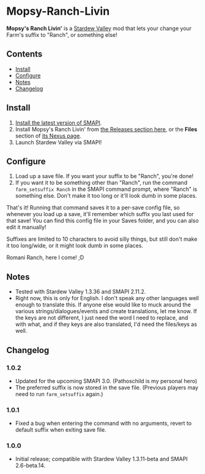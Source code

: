 # Mopsy-Ranch-Livin
**Mopsy's Ranch Livin'** is a [Stardew Valley](http://stardewvalley.net/) mod that lets your change your Farm's suffix to "Ranch", or something else!

## Contents
* [Install](#install)
* [Configure](#configure)
* [Notes](#notes)
* [Changelog](#changelog)

## Install
1. [Install the latest version of SMAPI](https://smapi.io).
2. Install Mopsy's Ranch Livin' from [the Releases section here](https://github.com/mopquill/Mopsys-Ranch-Livin/releases), or the **Files** section of [its Nexus page](https://www.nexusmods.com/stardewvalley/mods/2200).
3. Launch Stardew Valley via SMAPI!

## Configure
1. Load up a save file. If you want your suffix to be "Ranch", you're done!
2. If you want it to be something other than "Ranch", run the command `farm_setsuffix Ranch` in the SMAPI command prompt, where "Ranch" is something else. Don't make it too long or it'll look dumb in some places.

That's it! Running that command saves it to a per-save config file, so whenever you load up a save, it'll remember which suffix you last used for that save! You can find this config file in your Saves folder, and you can also edit it manually!

Suffixes are limited to 10 characters to avoid silly things, but still don't make it too long/wide, or it might look dumb in some places.
 
Romani Ranch, here I come! ;D

## Notes
* Tested with Stardew Valley 1.3.36 and SMAPI 2.11.2.
* Right now, this is only for English. I don't speak any other languages well enough to translate this. If anyone else would like to muck around the various strings/dialogues/events and create translations, let me know. If the keys are not different, I just need the word I need to replace, and with what, and if they keys are also translated, I'd need the files/keys as well.

## Changelog
### 1.0.2
* Updated for the upcoming SMAPI 3.0. (Pathoschild is my personal hero)
* The preferred suffix is now stored in the save file. (Previous players may need to run `farm_setsuffix` again.)

### 1.0.1
* Fixed a bug when entering the command with no arguments, revert to default suffix when exiting save file.

### 1.0.0
* Initial release; compatible with Stardew Valley 1.3.11-beta and SMAPI 2.6-beta.14.
